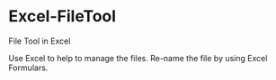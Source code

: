 # Excel-FileTool
File Tool in Excel

Use Excel to help to manage the files.
Re-name the file by using Excel Formulars.
